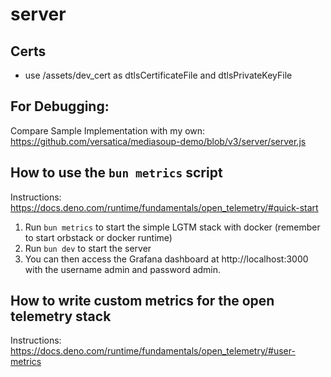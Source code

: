 # server

## Certs

- use /assets/dev_cert as dtlsCertificateFile and dtlsPrivateKeyFile

## For Debugging:

Compare Sample Implementation with my own: https://github.com/versatica/mediasoup-demo/blob/v3/server/server.js

## How to use the `bun metrics` script

Instructions: https://docs.deno.com/runtime/fundamentals/open_telemetry/#quick-start

1. Run `bun metrics` to start the simple LGTM stack with docker (remember to start orbstack or docker runtime)
2. Run `bun dev` to start the server
3. You can then access the Grafana dashboard at http://localhost:3000 with the username admin and password admin.

## How to write custom metrics for the open telemetry stack

Instructions: https://docs.deno.com/runtime/fundamentals/open_telemetry/#user-metrics
